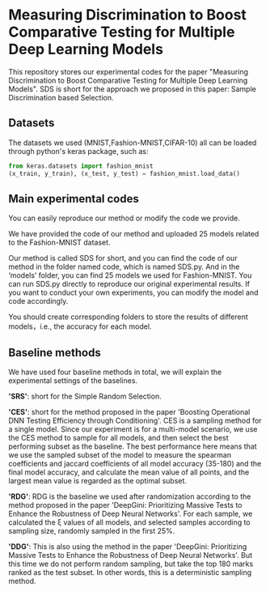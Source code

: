 # Measuring Discrimination to Boost Comparative Testing for Multiple Deep Learning Models
This repository stores our experimental codes for the paper "Measuring Discrimination to Boost Comparative Testing for Multiple Deep Learning Models". SDS is short for the approach we proposed in this paper: Sample Discrimination based Selection.
## Datasets
The datasets we used (MNIST,Fashion-MNIST,CIFAR-10) all can be loaded through python's keras package, such as:  
```python
from keras.datasets import fashion_mnist
(x_train, y_train), (x_test, y_test) = fashion_mnist.load_data()
```
## Main experimental codes
You can easily reproduce our method or modify the code we provide.
  
We have provided the code of our method and uploaded 25 models related to the Fashion-MNIST dataset. 
  
Our method is called SDS for short, and you can find the code of our method in the folder named code, which is named SDS.py. And in the ‘models’ folder, you can find 25 models we used for Fashion-MNIST. You can run SDS.py directly to reproduce our original experimental results. If you want to conduct your own experiments, you can modify the model and code accordingly.  
  
You should create corresponding folders to store the results of different models，i.e., the accuracy for each model.
## Baseline methods
We have used four baseline methods in total, we will explain the experimental settings of the baselines.
  
**'SRS'**: short for the Simple Random Selection.  
  
**'CES'**: short for the method proposed in the paper 'Boosting Operational DNN Testing Efficiency through Conditioning'. CES is a sampling method for a single model. Since our experiment is for a multi-model scenario, we use the CES method to sample for all models, and then select the best performing subset as the baseline. The best performance here means that we use the sampled subset of the model to measure the spearman coefficients and jaccard coefficients of all model accuracy (35-180) and the final model accuracy, and calculate the mean value of all points, and the largest mean value is regarded as the optimal subset.   
  
**'RDG'**: RDG is the baseline we used after randomization according to the method proposed in the paper 'DeepGini: Prioritizing Massive Tests to Enhance the Robustness of Deep Neural Networks'. For each sample, we calculated the ξ values of all models, and selected samples according to sampling size, randomly sampled in the first 25%. 
  
**'DDG'**: This is also using the method in the paper 'DeepGini: Prioritizing Massive Tests to Enhance the Robustness of Deep Neural Networks'. But this time we do not perform random sampling, but take the top 180 marks ranked as the test subset. In other words, this is a deterministic sampling method.  
  

